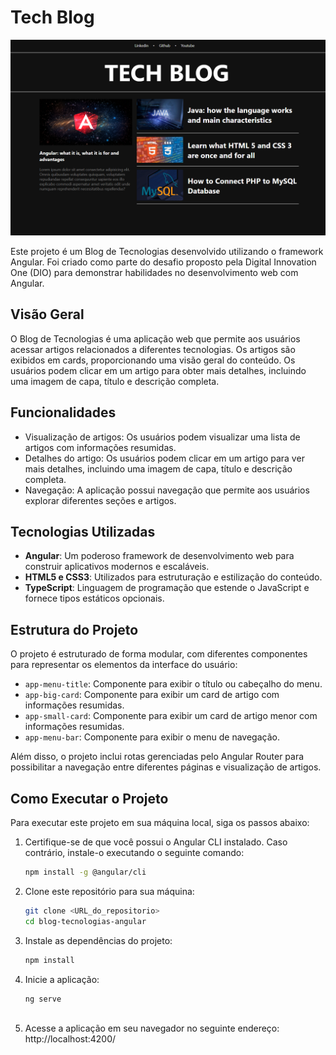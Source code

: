 # Tech Blog

![Alt text](image.png)

Este projeto é um Blog de Tecnologias desenvolvido utilizando o framework Angular. Foi criado como parte do desafio proposto pela Digital Innovation One (DIO) para demonstrar habilidades no desenvolvimento web com Angular.

## Visão Geral

O Blog de Tecnologias é uma aplicação web que permite aos usuários acessar artigos relacionados a diferentes tecnologias. Os artigos são exibidos em cards, proporcionando uma visão geral do conteúdo. Os usuários podem clicar em um artigo para obter mais detalhes, incluindo uma imagem de capa, título e descrição completa.

## Funcionalidades

- Visualização de artigos: Os usuários podem visualizar uma lista de artigos com informações resumidas.
- Detalhes do artigo: Os usuários podem clicar em um artigo para ver mais detalhes, incluindo uma imagem de capa, título e descrição completa.
- Navegação: A aplicação possui navegação que permite aos usuários explorar diferentes seções e artigos.

## Tecnologias Utilizadas

- **Angular**: Um poderoso framework de desenvolvimento web para construir aplicativos modernos e escaláveis.
- **HTML5 e CSS3**: Utilizados para estruturação e estilização do conteúdo.
- **TypeScript**: Linguagem de programação que estende o JavaScript e fornece tipos estáticos opcionais.

## Estrutura do Projeto

O projeto é estruturado de forma modular, com diferentes componentes para representar os elementos da interface do usuário:

- `app-menu-title`: Componente para exibir o título ou cabeçalho do menu.
- `app-big-card`: Componente para exibir um card de artigo com informações resumidas.
- `app-small-card`: Componente para exibir um card de artigo menor com informações resumidas.
- `app-menu-bar`: Componente para exibir o menu de navegação.

Além disso, o projeto inclui rotas gerenciadas pelo Angular Router para possibilitar a navegação entre diferentes páginas e visualização de artigos.

## Como Executar o Projeto

Para executar este projeto em sua máquina local, siga os passos abaixo:

1. Certifique-se de que você possui o Angular CLI instalado. Caso contrário, instale-o executando o seguinte comando:
   
   ```bash
   npm install -g @angular/cli

2. Clone este repositório para sua máquina:
   
   ```bash
   git clone <URL_do_repositorio>
   cd blog-tecnologias-angular

3. Instale as dependências do projeto:
   
   ```bash
   npm install
   
4. Inicie a aplicação: 

   ````bash
   ng serve
    
5. Acesse a aplicação em seu navegador no seguinte endereço: http://localhost:4200/
